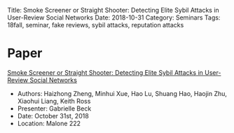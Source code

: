 Title: Smoke Screener or Straight Shooter: Detecting Elite Sybil Attacks in User-Review Social Networks
Date: 2018-10-31
Category: Seminars
Tags: 18fall, seminar, fake reviews, sybil attacks, reputation attacks

# Paper 
[Smoke Screener or Straight Shooter: Detecting Elite Sybil Attacks in User-Review Social Networks](http://wp.internetsociety.org/ndss/wp-content/uploads/sites/25/2018/02/ndss2018_10-3_Zheng_paper.pdf)

* Authors: Haizhong Zheng, Minhui Xue, Hao Lu, Shuang Hao, Haojin Zhu, Xiaohui Liang, Keith Ross
* Presenter: Gabrielle Beck
* Date: October 31st, 2018
* Location: Malone 222
